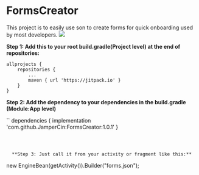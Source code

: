 # FormsCreator
This project is to easily use son to create forms for quick onboarding  used by most developers.
[![](https://jitpack.io/v/JamperCin/FormsCreator.svg)](https://jitpack.io/#JamperCin/FormsCreator)

**Step 1: Add this to your root build.gradle(Project level) at the end of repositories:**

	allprojects {
		repositories {
			...
			maven { url 'https://jitpack.io' }
		}
	}
  
  **Step 2: Add the dependency to your dependencies in the build.gradle (Module:App level)**

``
	dependencies {
	        implementation 'com.github.JamperCin:FormsCreator:1.0.1'
	}
```

  
  
  **Step 3: Just call it from your activity or fragment like this:**
  ```
 new EngineBean(getActivity()).Builder("forms.json");
```
